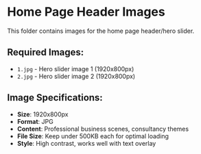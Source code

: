 # Home Page Header Images

This folder contains images for the home page header/hero slider.

## Required Images:
- `1.jpg` - Hero slider image 1 (1920x800px)
- `2.jpg` - Hero slider image 2 (1920x800px)

## Image Specifications:
- **Size**: 1920x800px
- **Format**: JPG
- **Content**: Professional business scenes, consultancy themes
- **File Size**: Keep under 500KB each for optimal loading
- **Style**: High contrast, works well with text overlay